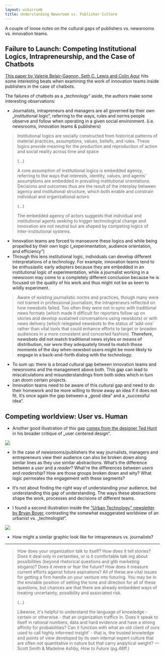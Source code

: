 ```yaml
---
layout: wikicrumb
title: Understanding Newsroom vs. Publisher Culture
---
```


A couple of loose notes on the cultural gaps of publishers vs. newsrooms vs. innovation teams.

## Failure to Launch: Competing Institutional Logics, Intrapreneurship, and the Case of Chatbots

[This paper by Valerie Belair-Gagnon, Seth C. Lewis and Colin Agur][1] hits some interesting beats when examining the work of innovation teams inside publishers in the case of chatbots.

The failures of chatbots as a „technology“ aside, the authors make some interesting observations:

- Journalists, intrapreneurs and managers are all governed by their own „institutional logic“, referring to the ways, rules and norms people observe and follow when operating in a given social environment. (i.e. newsrooms, innovation teams & publishers)

> Institutional logics are socially constructed from historical patterns of material practices, assumptions, values, beliefs, and rules. These logics provide meaning for the production and reproduction of action and social reality across time and space
> 
> (…)
> 
> A core assumption of institutional logics is embedded agency, referring to the ways that interests, identity, values, and agents’ assumptions are embedded in prevailing institutional orientations. Decisions and outcomes thus are the result of the interplay between agency and institutional structure, which both enable and constrain individual and organizational actors 
> 
> (…)
> 
>  The embedded agency of actors suggests that individual and institutional agents seeking to trigger technological change and innovation are not neutral but are shaped by competing logics of inter-institutional systems.

- Innovation teams are forced to manoeuvre these logics and while being propelled by their own logic („experimentation, audience orientation, and efficiency“)
- Through this lens institutional logic, individuals can develop different interpretations of a technology. For example, innovation teams tend to be enthusiastic early adopters because they are embedded in an institutional logic of experimentation, while a journalist working in a newsroom may come to a completely different conclusion because he is focused on the quality of his work and thus might not be as keen to wildly experiment.

> Aware of existing journalistic norms and practices, though many were not trained in professional journalism, the intrapreneurs reflected on how newsbots failed. Too often they were not in sync with traditional news formats (which made it difficult for reporters follow up on stories and develop sustained conversations using newsbots) or with news delivery (which relegated newsbots to the status of ‘add-ons’ rather than vital tools that could enhance efforts to target or broaden audiences in a more consistent and concerted fashion). **Therefore, newsbots did not match traditional news styles or means of distribution, nor were they adequately timed to match those moments of the day when newsbot users might be more likely to engage in a back-and-forth dialog with the technology.**

- To sum up: there is a broad cultural gap between innovation teams and newsrooms and the management above both. This gap can lead to miscalculations and misunderstandings from both sides which in turn can doom certain projects.
- Innovation teams need to be aware of this cultural gap and need to do their homework and be more willing to throw away an idea if it does not fit. It‘s once again the gap between a „good idea“ and a „successful idea“.


## Competing worldview: User vs. Human

- Another good illustration of this gap [comes from the designer Ted Hunt][2] in his broader critique of „user centered design“.

![][image-1]

- In the case of newsrooms/publishers the way journalists, managers and entrepreneurs view their audience can also be broken down along similar lines as they use similar abstractions. What‘s the difference between a _user_ and a _reader_? What're the differences between _users_  and _readership_? How are those groups broken down and why? What logic permeates the engagement with these segments?
- It‘s not about finding the _right_ way of understanding your audience, but understanding this gap of understanding. The ways these abstractions shape the work, processes and decisions of different teams.

- I found a second illustration inside the ["Urban Technology" newsletter by Bryan Boyer][3], contrasting the somewhat exaggerated worldview of an urbanist vs. „technologist“.

![][image-2]

- How might a similar graphic look like for intrapreneurs vs. journalists?

---- 

> How does your organization talk to itself? How does it tell stories? Does it deal only in certainties, or is it comfortable talk ing about possibilities (beyond rhetorical questions and glib marketing slogans)? Does it revere or fear the future? How does it measure current efforts against future aspirations? All of these are vital issues for getting a firm handle on your venture into futuring. You may be in the enviable position of setting the tone and direction for all of these questions, but chances are that there are already embedded ways of treating uncertainty, possibility and associated risk. 
> 
> (…)
> 
> Likewise, it's helpful to understand the language of knowledge - certain or otherwise - that an organization traffics in. Does it speak to itself in rational numbers, data and hard evidence and have a strong affinity for probabilities? Can it function with what an old client of ours used to call highly informed insight' - that is, the trusted knowledge and points of view developed by its own internal expert culture that are often not quantitative in nature but that carry analytical weight?
 —  Scott Smith & Madeline Ashby, _How to Future_ (pg.48ff.)

[1]:	https://academic.oup.com/jcmc/article/25/4/291/5869071
[2]:	http://www.ted-hunt.com/USERS-PEOPLE.html
[3]:	https://urbantechnology.substack.com/p/urban-technology-at-university-of-e08?token=eyJ1c2VyX2lkIjoxMDg0MDAsInBvc3RfaWQiOjMzNjQwODQxLCJfIjoiUXNsMzIiLCJpYXQiOjE2MTcyNjU2NzEsImV4cCI6MTYxNzI2OTI3MSwiaXNzIjoicHViLTcwNDQ4Iiwic3ViIjoicG9zdC1yZWFjdGlvbiJ9.-PhvJchSslDPUpxwwti1pOoT0Dmt65tewRvz7gEsKRs

[image-1]:	/img/wiki/userpeople.png
[image-2]:	/img/wiki/urbanistvstechnologist.png